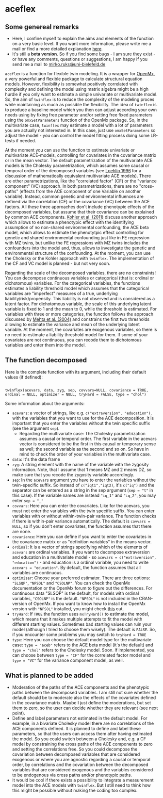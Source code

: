 # aceflex

## Some genereal remarks
- Here, I confine myself to explain the aims and elements of the function on a very basic level. If you want more information, please write me a mail or find a more detailed explanation [here](https://mirkoruks.github.io/).
- It's still a **beta version**. So if you find some bugs - I am sure they exist - or have any comments, questions or suggestions, I am happy if you send me a mail to mirko.ruks@uni-bielefeld.de

`aceflex` is a function for flexible twin modeling. It is a wrapper for [OpenMx](https://openmx.ssri.psu.edu/), a very powerful and flexible package to calculate structural equation models. However, flexibility is somewhat positively correlated with complexity and defining the model using matrix algebra might be a high hurdle if you only want to estimate a simple univariate or multivariate model. So, the aim of `twinflex` is to reduce the complexity of the modeling proces while maintaining as much as possible the flexibility. The idea of `twinflex` is to produce a baseline model which you then can adjust according your own needs using by fixing free parameter and/or setting free fixed parameters using the `omxSetParameters` function of the OpenMx package. So, in the multivariate case, `twinflex` may estimate a model with a lot of parameters you are actually not interested in. In this case, just use `omxSetParameters` so adjust the model - you can control the model fitting process doing some LR-tests if needed. 

At the moment you can use the function to estimate univariate or multivariate ACE-models, controlling for covariates in the covariance matrix or in the mean vector. The default parametrization of the multivariate ACE models is the Cholesky parametrization, which assumes some causal or temporal order of the decomposed variables (see [Loehlin 1996](https://doi.org/10.1007/BF02361160) for a discussion of mathematically equivalent multivariate ACE models). There are other parametrizations, like the "correlated factor" (CF) or the "variance component" (VC) approach. In both parametrizations, there are no "cross-paths" (effects from the ACE component of one Variable on another variable). Instead, common genetic and environmental influences are defined via the correlation (CF) or the covariance (VC) between the ACE factors. All these three approaches don't include phenotypic effects of the decomposed variables, but assume that their covariance can be explained by common ACE components. [Kohler et al. (2011)](https://doi.org/10.1080/19485565.2011.580619) discuss another approach which allows to estimate a phenotypic effect with the identifying assumption of no non-shared environmental confounding, the ACE beta model, which allows to estimate the phenotytpic effect controlling for genetic and shared environmental confounding just like in FE regression with MZ twins, but unlike the FE regressions with MZ twins includes the confounders into the model and, thus, allows to investigate the genetic and environmental structure of the confounding. At the moment, you can use the Cholesky or the Kohler approach with `twinflex`. The implementation of the CF and VC model is planned - but not very soon.

Regarding the scale of the decomposed variables, there are no constraints! You can decompose continuous variables or categorical (that is: ordinal or dichotomous) variables. For the categorical variables, the functions estimates a liability threshold model which assumes that the categorical variables are "imperfect" measures of a true, underlying liability/risk/propensity. This liability is not observed and is considered as a latent factor. For dichotomous variable, the scale of this underlying latent variable is fixed to 1 and the mean to 0, while the threshold is estimated. For variables with three or more categories, the function follows the approach discussed by [Mehta et al. (2004)](https://doi.org/10.1037/1082-989x.9.3.301) and constrains the first two thresholds allowing to estimate the variance and mean of the underlying latent variable. At the moment, the covariates are exogenous variables, so there is no need to estimate a liability threshold model for them. If some of your covariates are not continuous, you can recode them to dichotomous variables and enter them into the model.

## The function decomposed
Here is the complete function with its argument, including their default values (if defined):
<pre><code>
twinflex(acevars, data, zyg, sep, covvars=NULL, covariance = TRUE, ordinal = NULL, optimizer = NULL, tryHard = FALSE, type = "chol")
</code></pre>

Some information about the arguments:
- `acevars`: a vector of strings, like e.g. `c("extraversion", "education")`, with the variables that you want to use for the ACE decomposition. It is important that you enter the variables without the twin specific suffix (see the argument `sep`).
  - Regarding the multivariate case: The Cholesky parametrization assumes a causal or temporal order. The first variable in the acevars vector is considered to be the first in this causal or temporary sense as well; the second variable as the second and so on. So have in mind to check the order of your variables in the multivariate case. 
- `data`: It's the data frame
- `zyg`: A string element with the name of the variable with the zygosity information. Note, that I assume that 1 means MZ and 2 means DZ, so make sure that you recode the zygosity variable accordingly.
- `sep`: In the `acevars` argument you have to enter the variables without the twin-specific suffix. So instead of `c("iqt1","iqt2)`, it's `c("iq")` and the separator can be entered as a string in the sep argument (`sep = "t"` in this case). If the variable names are instead `"iq_1"` and `"iq_2"`, you may enter `sep = "_"`
- `covvars`: Here you can enter the covariates. Like for the acevars, you must not enter the variables with the twin specific suffix. You can enter variables with or without within-twin-pair variance. The function checks if there is within-pair variance automatically. The default is `covvars = NULL`, so if you don't enter covariates, the function assumes that there are none. 
- `covariance`: Here you can define if you want to enter the covariates in the covariance matrix or as "definition variables" in the means vector.
- `ordinal`: It is a vector of strings specifying which of the elements of `acevars` are ordinal variables. If you want to decompose extraversion and education in a multivariate model - so `acevars = c("extraversion", "education")` - and education is a ordinal variable, you need to write `acevars = "education"`. By default, the function assumes that all variables are continuous.
- `optimizer`: Choose your preferred estimator. There are three options: `"SLSQP"`, `"NPSOL"` and `"CSOLNP"`. You can check the OpenMx documentation or the OpenMx forum to figure out the differences. For continuous data "SLSQP" is the default, for models with ordinal variables, `"CSOLNP"` is the default. `"NPSOL"` is not included in the CRAN-version of OpenMx. If you want to know how to install the OpenMx version with `"NPSOL"` installed, you might check [this](https://openmx.ssri.psu.edu/installing-openmx) out.
- `tryHard`: If `TRUE` the function uses `mxTryHard()` to estimate the model, which means that it makes multiple attempts to fit the model with different starting values. Sometimes bad starting values can ruin your model (although I tried to choose them wisely). The default is `FALSE`. So, if you encounter some problems you may switch to `tryHard = TRUE`
- `type`: Here you can choose the default model type for the multivariate case: `type = "aceb"` refers to the ACE beta model (it's the default) and `type = "chol"` refers to the Cholesky model. Soon. If implemented, you can choose between `type = "CF"` for the correlated factor model and `type = "VC"` for the variance component model, as well. 

## What is planned to be added 
- Moderation of the paths of the ACE components and the phenotypic paths between the decomposed variables. I am still not sure whether the default should be to moderate also the effects of the covariates defined in the covariance matrix. Maybe I just define the moderations, but set them to zero, so the user can decide whether they are relevant (see next point).
- Define and label parameters not estimated in the default model. For example, in a bivariate Cholesky model there are no correlations of the ACE components defined. It is planned to define and label these parameters, so that the users can access them after having estimated the model. So you could switch between a Cholesky and, e.g. a CF model by constraining the cross paths of the ACE components to zero and setting the correlations free. So you could decompose the covariation between decomposed variables that are considered exogenous or where you are agnostic regarding a causal or temporal order, by correlations and the covariation between the decomposed variables that are considered exogenous and the variables considered to be endogenous via cross paths and/or phenotypic paths. 
- It would be cool if there exists a possibility to integrate a measurement model into the ACE models with `twinflex`. But I still need to think how this might be possible without making the coding too complex.
